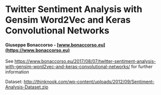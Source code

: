 # Twitter Sentiment Analysis with Gensim Word2Vec and Keras Convolutional Networks
#### Giuseppe Bonaccorso - [www.bonaccorso.eu](https://www.bonaccorso.eu)

See https://www.bonaccorso.eu/2017/08/07/twitter-sentiment-analysis-with-gensim-word2vec-and-keras-convolutional-networks/ for further information

Dataset: http://thinknook.com/wp-content/uploads/2012/09/Sentiment-Analysis-Dataset.zip

